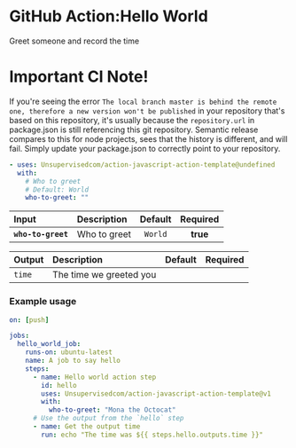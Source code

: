 <!-- start title -->

# GitHub Action:Hello World

<!-- end title -->
<!-- start description -->

Greet someone and record the time

<!-- end description -->

# Important CI Note!

If you're seeing the error `The local branch master is behind the remote one, therefore a new version won't be published` in your repository that's based on this repository, it's usually because the `repository.url` in package.json is still referencing this git repository. Semantic release compares to this for node projects, sees that the history is different, and will fail. Simply update your package.json to correctly point to your repository.

<!-- start contents -->
<!-- end contents -->
<!-- start usage -->

```yaml
- uses: Unsupervisedcom/action-javascript-action-template@undefined
  with:
    # Who to greet
    # Default: World
    who-to-greet: ""
```

<!-- end usage -->
   <!-- start inputs -->

| **Input**          | **Description** | **Default** | **Required** |
| :----------------- | :-------------- | :---------: | :----------: |
| **`who-to-greet`** | Who to greet    |   `World`   |   **true**   |

<!-- end inputs -->
   <!-- start outputs -->

| **Output** | **Description**         | **Default** | **Required** |
| :--------- | :---------------------- | ----------- | ------------ |
| `time`     | The time we greeted you |             |              |

<!-- end outputs -->
   <!-- start examples -->

### Example usage

```yaml
on: [push]

jobs:
  hello_world_job:
    runs-on: ubuntu-latest
    name: A job to say hello
    steps:
      - name: Hello world action step
        id: hello
        uses: Unsupervisedcom/action-javascript-action-template@v1
        with:
          who-to-greet: "Mona the Octocat"
      # Use the output from the `hello` step
      - name: Get the output time
        run: echo "The time was ${{ steps.hello.outputs.time }}"
```

<!-- end examples -->
<!-- start [.github/ghdocs/examples/] -->
<!-- end [.github/ghdocs/examples/] -->
